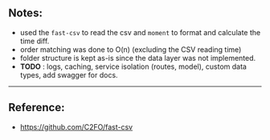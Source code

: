 ## Notes:

- used the `fast-csv` to read the csv and  `moment` to format and calculate the time diff.
- order matching was done to O(n) (excluding the CSV reading time)
- folder structure is kept as-is since the data layer was not implemented.
- **TODO** : logs, caching, service isolation (routes, model), custom data types, add swagger for docs.
------------

## Reference:
- https://github.com/C2FO/fast-csv